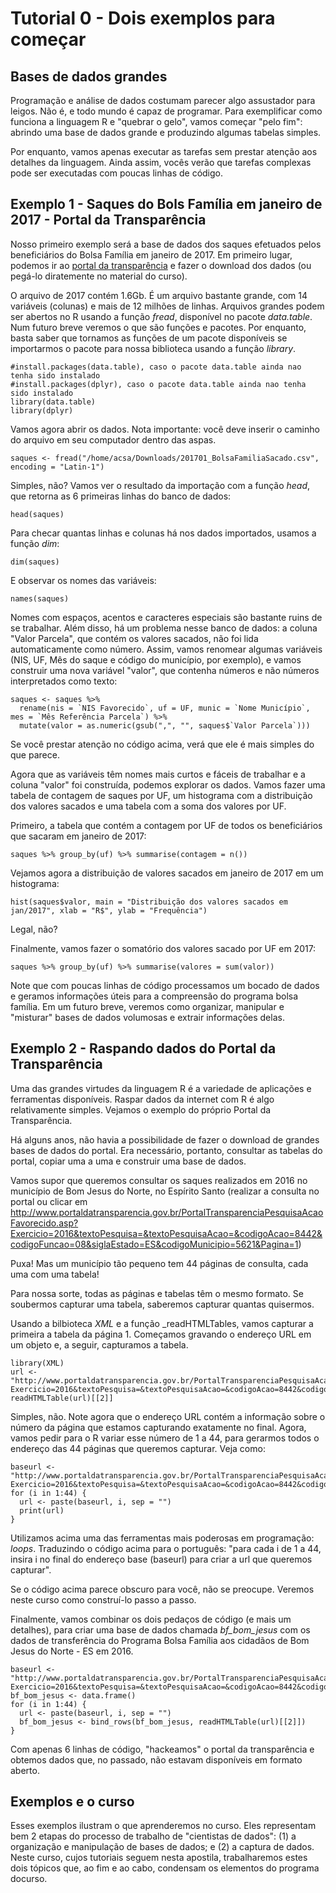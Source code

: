 # Tutorial 0 - Dois exemplos para começar

## Bases de dados grandes

Programação e análise de dados costumam parecer algo assustador para leigos. Não é, e todo mundo é capaz de programar. Para exemplificar como funciona a linguagem R e "quebrar o gelo", vamos começar "pelo fim": abrindo uma base de dados grande e produzindo algumas tabelas simples.

Por enquanto, vamos apenas executar as tarefas sem prestar atenção aos detalhes da linguagem. Ainda assim, vocês verão que tarefas complexas pode ser executadas com poucas linhas de código.

## Exemplo 1 - Saques do Bols Família em janeiro de 2017 - Portal da Transparência

Nosso primeiro exemplo será a base de dados dos saques efetuados pelos beneficiários do Bolsa Família em janeiro de 2017. Em primeiro lugar, podemos ir ao [portal da transparência](http://www.portaldatransparencia.gov.br/downloads/mensal.asp?c=BolsaFamiliaSacado#exercicios2017) e fazer o download dos dados (ou pegá-lo diratemente no material do curso).

O arquivo de 2017 contém 1.6Gb. É um arquivo bastante grande, com 14 variáveis (colunas) e mais de 12 milhões de linhas. Arquivos grandes podem ser abertos no R usando a função _fread_, disponível no pacote _data.table_. Num futuro breve veremos o que são funções e pacotes. Por enquanto, basta saber que tornamos as funções de um pacote disponíveis se importarmos o pacote para nossa biblioteca usando a função _library_.

```{r}
#install.packages(data.table), caso o pacote data.table ainda nao tenha sido instalado
#install.packages(dplyr), caso o pacote data.table ainda nao tenha sido instalado
library(data.table)
library(dplyr)
```

Vamos agora abrir os dados. Nota importante: você deve inserir o caminho do arquivo em seu computador dentro das aspas.

```{r}
saques <- fread("/home/acsa/Downloads/201701_BolsaFamiliaSacado.csv", encoding = "Latin-1")
```

Simples, não? Vamos ver o resultado da importação com a função _head_, que retorna as 6 primeiras linhas do banco de dados:

```{r}
head(saques)
```

Para checar quantas linhas e colunas há nos dados importados, usamos a função _dim_:

```{r}
dim(saques)
```

E observar os nomes das variáveis:

```{r}
names(saques)
```

Nomes com espaços, acentos e caracteres especiais são bastante ruins de se trabalhar. Além disso, há um problema nesse banco de dados: a coluna "Valor Parcela", que contém os valores sacados, não foi lida automaticamente como número. Assim, vamos renomear algumas variáveis (NIS, UF, Mês do saque e código do município, por exemplo), e vamos construir uma nova variável "valor", que contenha números e não números interpretados como texto:


```{r}
saques <- saques %>% 
  rename(nis = `NIS Favorecido`, uf = UF, munic = `Nome Município`, mes = `Mês Referência Parcela`) %>%
  mutate(valor = as.numeric(gsub(",", "", saques$`Valor Parcela`)))
```

Se você prestar atenção no código acima, verá que ele é mais simples do que parece.

Agora que as variáveis têm nomes mais curtos e fáceis de trabalhar e a coluna "valor" foi construída, podemos explorar os dados. Vamos fazer uma tabela de contagem de saques por UF, um histograma com a distribuição dos valores sacados e uma tabela com a soma dos valores por UF.

Primeiro, a tabela que contém a contagem por UF de todos os beneficiários que sacaram em janeiro de 2017:
  
```{r}
saques %>% group_by(uf) %>% summarise(contagem = n())
```

Vejamos agora a distribuição de valores sacados em janeiro de 2017 em um histograma:
  
```{r}
hist(saques$valor, main = "Distribuição dos valores sacados em jan/2017", xlab = "R$", ylab = "Frequência")
```

Legal, não?

Finalmente, vamos fazer o somatório dos valores sacado por UF em 2017:
  
```{r}
saques %>% group_by(uf) %>% summarise(valores = sum(valor))
```

Note que com poucas linhas de código processamos um bocado de dados e geramos informações úteis para a compreensão do programa bolsa família. Em um futuro breve, veremos como organizar, manipular e "misturar" bases de dados volumosas e extrair informações delas.

## Exemplo 2 - Raspando dados do Portal da Transparência

Uma das grandes virtudes da linguagem R é a variedade de aplicações e ferramentas disponíveis. Raspar dados da internet com R é algo relativamente simples. Vejamos o exemplo do próprio Portal da Transparência.

Há alguns anos, não havia a possibilidade de fazer o download de grandes bases de dados do portal. Era necessário, portanto, consultar as tabelas do portal, copiar uma a uma e construir uma base de dados.

Vamos supor que queremos consultar os saques realizados em 2016 no município de Bom Jesus do Norte, no Espírito Santo (realizar a consulta no portal ou clicar em http://www.portaldatransparencia.gov.br/PortalTransparenciaPesquisaAcaoFavorecido.asp?Exercicio=2016&textoPesquisa=&textoPesquisaAcao=&codigoAcao=8442&codigoFuncao=08&siglaEstado=ES&codigoMunicipio=5621&Pagina=1)

Puxa! Mas um município tão pequeno tem 44 páginas de consulta, cada uma com uma tabela!

Para nossa sorte, todas as páginas e tabelas têm o mesmo formato. Se soubermos capturar uma tabela, saberemos capturar quantas quisermos.

Usando a bilbioteca _XML_ e a função _readHTMLTables, vamos capturar a primeira a tabela da página 1. Começamos gravando o endereço URL em um objeto e, a seguir, capturamos a tabela.

```{r}
library(XML)
url <- "http://www.portaldatransparencia.gov.br/PortalTransparenciaPesquisaAcaoFavorecido.asp?Exercicio=2016&textoPesquisa=&textoPesquisaAcao=&codigoAcao=8442&codigoFuncao=08&siglaEstado=ES&codigoMunicipio=5621&Pagina=1"
readHTMLTable(url)[[2]]
```

Simples, não. Note agora que o endereço URL contém a informação sobre o número da página que estamos capturando exatamente no final. Agora, vamos pedir para o R variar esse número de 1 a 44, para gerarmos todos o endereço das 44 páginas que queremos capturar. Veja como:

```{r}
baseurl <- "http://www.portaldatransparencia.gov.br/PortalTransparenciaPesquisaAcaoFavorecido.asp?Exercicio=2016&textoPesquisa=&textoPesquisaAcao=&codigoAcao=8442&codigoFuncao=08&siglaEstado=ES&codigoMunicipio=5621&Pagina="
for (i in 1:44) {
  url <- paste(baseurl, i, sep = "")
  print(url)
}
```

Utilizamos acima uma das ferramentas mais poderosas em programação: _loops_. Traduzindo o código acima para o português: "para cada i de 1 a 44, insira i no final do endereço base (baseurl) para criar a url que queremos capturar".

Se o código acima parece obscuro para você, não se preocupe. Veremos neste curso como construí-lo passo a passo.

Finalmente, vamos combinar os dois pedaços de código (e mais um detalhes), para criar uma base de dados chamada _bf_bom_jesus_ com os dados de transferência do Programa Bolsa Família aos cidadãos de Bom Jesus do Norte - ES em 2016.

```{r}
baseurl <- "http://www.portaldatransparencia.gov.br/PortalTransparenciaPesquisaAcaoFavorecido.asp?Exercicio=2016&textoPesquisa=&textoPesquisaAcao=&codigoAcao=8442&codigoFuncao=08&siglaEstado=ES&codigoMunicipio=5621&Pagina="
bf_bom_jesus <- data.frame()
for (i in 1:44) {
  url <- paste(baseurl, i, sep = "")
  bf_bom_jesus <- bind_rows(bf_bom_jesus, readHTMLTable(url)[[2]])
}
```

Com apenas 6 linhas de código, "hackeamos" o portal da transparência e obtemos dados que, no passado, não estavam disponíveis em formato aberto.


## Exemplos e o curso

Esses exemplos ilustram o que aprenderemos no curso. Eles representam bem 2 etapas do processo de trabalho de "cientistas de dados": (1) a organização e manipulação de bases de dados; e (2) a captura de dados. Neste curso, cujos tutoriais seguem nesta apostila, trabalharemos estes dois tópicos que, ao fim e ao cabo, condensam os elementos do programa docurso.
